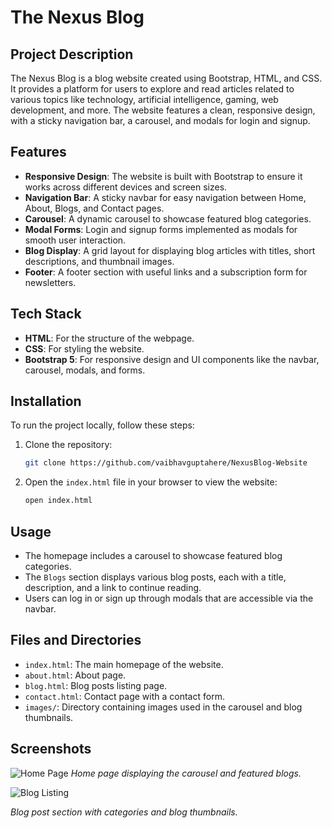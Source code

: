 # The Nexus Blog

## Project Description
The Nexus Blog is a blog website created using Bootstrap, HTML, and CSS. It provides a platform for users to explore and read articles related to various topics like technology, artificial intelligence, gaming, web development, and more. The website features a clean, responsive design, with a sticky navigation bar, a carousel, and modals for login and signup. 

## Features
- **Responsive Design**: The website is built with Bootstrap to ensure it works across different devices and screen sizes.
- **Navigation Bar**: A sticky navbar for easy navigation between Home, About, Blogs, and Contact pages.
- **Carousel**: A dynamic carousel to showcase featured blog categories.
- **Modal Forms**: Login and signup forms implemented as modals for smooth user interaction.
- **Blog Display**: A grid layout for displaying blog articles with titles, short descriptions, and thumbnail images.
- **Footer**: A footer section with useful links and a subscription form for newsletters.

## Tech Stack
- **HTML**: For the structure of the webpage.
- **CSS**: For styling the website.
- **Bootstrap 5**: For responsive design and UI components like the navbar, carousel, modals, and forms.

## Installation

To run the project locally, follow these steps:

1. Clone the repository:
    ```bash
    git clone https://github.com/vaibhavguptahere/NexusBlog-Website
    ```

2. Open the `index.html` file in your browser to view the website:
    ```bash
    open index.html
    ```

## Usage

- The homepage includes a carousel to showcase featured blog categories.
- The `Blogs` section displays various blog posts, each with a title, description, and a link to continue reading.
- Users can log in or sign up through modals that are accessible via the navbar.

## Files and Directories
- `index.html`: The main homepage of the website.
- `about.html`: About page.
- `blog.html`: Blog posts listing page.
- `contact.html`: Contact page with a contact form.
- `images/`: Directory containing images used in the carousel and blog thumbnails.

## Screenshots

![Home Page](https://i.postimg.cc/C1V0jJPn/Screenshot-2024-12-16-160234.png)
*Home page displaying the carousel and featured blogs.*

![Blog Listing](https://i.postimg.cc/9Mth1TK8/Screenshot-2024-12-16-160307.png)

*Blog post section with categories and blog thumbnails.*
